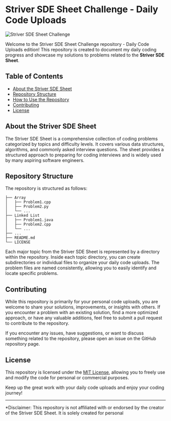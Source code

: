 # Striver SDE Sheet Challenge - Daily Code Uploads

![Striver SDE Sheet Challenge](https://github.com/username/repo/raw/main/images/striver-sde-sheet.jpg)

Welcome to the Striver SDE Sheet Challenge repository - Daily Code Uploads edition! This repository is created to document my daily coding progress and showcase my solutions to problems related to the **Striver SDE Sheet**.


## Table of Contents

- [About the Striver SDE Sheet](#about-the-striver-sde-sheet)
- [Repository Structure](#repository-structure)
- [How to Use the Repository](#how-to-use-the-repository)
- [Contributing](#contributing)
- [License](#license)

## About the Striver SDE Sheet

The Striver SDE Sheet is a comprehensive collection of coding problems categorized by topics and difficulty levels. It covers various data structures, algorithms, and commonly asked interview questions. The sheet provides a structured approach to preparing for coding interviews and is widely used by many aspiring software engineers.

## Repository Structure

The repository is structured as follows:

```
├── Array
│   ├── Problem1.cpp
│   ├── Problem2.py
│   └── ...
├── Linked List
│   ├── Problem1.java
│   ├── Problem2.cpp
│   └── ...
├── ...
├── README.md
└── LICENSE
```

Each major topic from the Striver SDE Sheet is represented by a directory within the repository. Inside each topic directory, you can create subdirectories or individual files to organize your daily code uploads. The problem files are named consistently, allowing you to easily identify and locate specific problems.


## Contributing

While this repository is primarily for your personal code uploads, you are welcome to share your solutions, improvements, or insights with others. If you encounter a problem with an existing solution, find a more optimized approach, or have any valuable additions, feel free to submit a pull request to contribute to the repository.

If you encounter any issues, have suggestions, or want to discuss something related to the repository, please open an issue on the GitHub repository page.

## License

This repository is licensed under the [MIT License](LICENSE), allowing you to freely use and modify the code for personal or commercial purposes.

Keep up the great work with your daily code uploads and enjoy your coding journey!

---
*Disclaimer: This repository is not affiliated with or endorsed by the creator of the Striver SDE Sheet. It is solely created for personal
